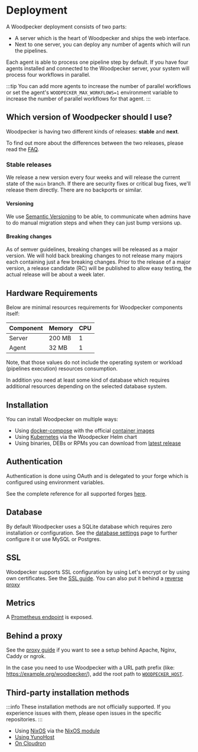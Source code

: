 # Deployment

A Woodpecker deployment consists of two parts:

- A server which is the heart of Woodpecker and ships the web interface.
- Next to one server, you can deploy any number of agents which will run the pipelines.

Each agent is able to process one pipeline step by default.
If you have four agents installed and connected to the Woodpecker server, your system will process four workflows in parallel.

:::tip
You can add more agents to increase the number of parallel workflows or set the agent's `WOODPECKER_MAX_WORKFLOWS=1` environment variable to increase the number of parallel workflows for that agent.
:::

## Which version of Woodpecker should I use?

Woodpecker is having two different kinds of releases: **stable** and **next**.

To find out more about the differences between the two releases, please read the [FAQ](/faq#which-version-of-woodpecker-should-i-use).

### Stable releases

We release a new version every four weeks and will release the current state of the `main` branch.
If there are security fixes or critical bug fixes, we'll release them directly.
There are no backports or similar.

#### Versioning

We use [Semantic Versioning](https://semver.org/) to be able,
to communicate when admins have to do manual migration steps and when they can just bump versions up.

#### Breaking changes

As of semver guidelines, breaking changes will be released as a major version. We will hold back
breaking changes to not release many majors each containing just a few breaking changes.
Prior to the release of a major version, a release candidate (RC) will be published to allow easy testing,
the actual release will be about a week later.

## Hardware Requirements

Below are minimal resources requirements for Woodpecker components itself:

| Component | Memory | CPU |
| --------- | ------ | --- |
| Server    | 200 MB | 1   |
| Agent     | 32 MB  | 1   |

Note, that those values do not include the operating system or workload (pipelines execution) resources consumption.

In addition you need at least some kind of database which requires additional resources depending on the selected database system.

## Installation

You can install Woodpecker on multiple ways:

- Using [docker-compose](./10-docker-compose.md) with the official [container images](./10-docker-compose.md#docker-images)
- Using [Kubernetes](./20-kubernetes.md) via the Woodpecker Helm chart
- Using binaries, DEBs or RPMs you can download from [latest release](https://github.com/woodpecker-ci/woodpecker/releases/latest)

## Authentication

Authentication is done using OAuth and is delegated to your forge which is configured using environment variables.

See the complete reference for all supported forges [here](../11-forges/11-overview.md).

## Database

By default Woodpecker uses a SQLite database which requires zero installation or configuration. See the [database settings](../30-database.md) page to further configure it or use MySQL or Postgres.

## SSL

Woodpecker supports SSL configuration by using Let's encrypt or by using own certificates. See the [SSL guide](../60-ssl.md). You can also put it behind a [reverse proxy](#behind-a-proxy)

## Metrics

A [Prometheus endpoint](../90-prometheus.md) is exposed.

## Behind a proxy

See the [proxy guide](../70-proxy.md) if you want to see a setup behind Apache, Nginx, Caddy or ngrok.

In the case you need to use Woodpecker with a URL path prefix (like: <https://example.org/woodpecker/>), add the root path to [`WOODPECKER_HOST`](../10-server-config.md#woodpecker_host).

## Third-party installation methods

:::info
These installation methods are not officially supported. If you experience issues with them, please open issues in the specific repositories.
:::

- Using [NixOS](./30-nixos.md) via the [NixOS module](https://search.nixos.org/options?channel=unstable&size=200&sort=relevance&query=woodpecker)
- [Using YunoHost](https://apps.yunohost.org/app/woodpecker)
- [On Cloudron](https://www.cloudron.io/store/org.woodpecker_ci.cloudronapp.html)

